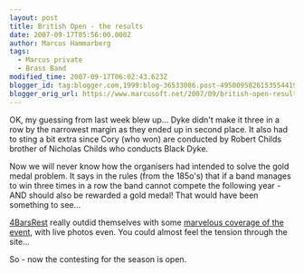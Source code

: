 ```yaml
---
layout: post
title: British Open - the results
date: 2007-09-17T05:56:00.000Z
author: Marcus Hammarberg
tags:
  - Marcus private
  - Brass Band
modified_time: 2007-09-17T06:02:43.623Z
blogger_id: tag:blogger.com,1999:blog-36533086.post-4950095826153554419
blogger_orig_url: https://www.marcusoft.net/2007/09/british-open-results.html
---
```


OK, my
guessing from last week blew up... Dyke didn't make it three in a row by
the narrowest margin as they ended up in second place. It also had to
sting a bit extra since Cory (who won) are conducted by Robert Childs
brother of Nicholas Childs who conducts Black Dyke.

Now we will never know how the organisers had intended to solve the gold
medal problem. It says in the rules (from the 185o's) that if a band
manages to win three times in a row the band cannot compete the
following year - AND should also be rewarded a gold medal! That would
have been something to see...

[4BarsRest](http://www.4barsrest.com/) really outdid themselves with
some [marvelous coverage of the
event](http://www.4barsrest.com/live/2007open/), with live photos even.
You could almost feel the tension through the site...

So - now the contesting for the season is open.
